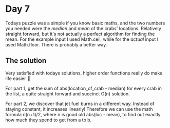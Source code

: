 # Day 7
Todays puzzle was a simple if you know basic maths, and the two numbers you needed were the *median* and *mean* of the crabs' locations. Relatively straight forward, but it's not actually a perfect algorithm for finding the mean. For the example input I used Math.ceil, while for the *actual* input I used Math.floor. There is probably a better way.

## The solution
Very satisfied with todays solutions, higher order functions really do make life easier :slightly_smiling_face:

For part 1, get the sum of abs(location_of_crab - median) for every crab in the list, a quite straight forward and succinct O(n) solution.

For part 2, we discover that jet fuel burns in a different way. Instead of staying constant, it increases linearly! Therefore we can use the math formula n(n+1)/2, where n is good old abs(loc - mean), to find out exactly how much they spend to get from a to b.